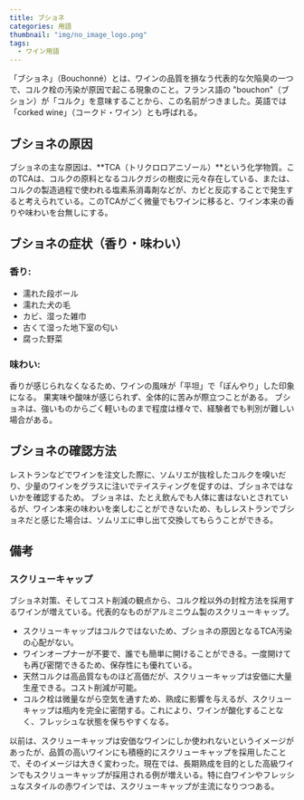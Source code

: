 ```yaml
---
title: ブショネ
categories: 用語
thumbnail: "img/no_image_logo.png"
tags:
  - ワイン用語
---
```


「ブショネ」（Bouchonné）とは、ワインの品質を損なう代表的な欠陥臭の一つで、コルク栓の汚染が原因で起こる現象のこと。フランス語の "bouchon"（ブション）が「コルク」を意味することから、この名前がつきました。英語では「corked wine」（コークド・ワイン）とも呼ばれる。

## ブショネの原因
ブショネの主な原因は、**TCA（トリクロロアニゾール）**という化学物質。このTCAは、コルクの原料となるコルクガシの樹皮に元々存在している、または、コルクの製造過程で使われる塩素系消毒剤などが、カビと反応することで発生すると考えられている。このTCAがごく微量でもワインに移ると、ワイン本来の香りや味わいを台無しにする。

## ブショネの症状（香り・味わい）

### 香り:

- 濡れた段ボール
- 濡れた犬の毛
- カビ、湿った雑巾
- 古くて湿った地下室の匂い
- 腐った野菜

### 味わい:

香りが感じられなくなるため、ワインの風味が「平坦」で「ぼんやり」した印象になる。
果実味や酸味が感じられず、全体的に苦みが際立つことがある。
ブショネは、強いものからごく軽いものまで程度は様々で、経験者でも判別が難しい場合がある。

## ブショネの確認方法

レストランなどでワインを注文した際に、ソムリエが抜栓したコルクを嗅いだり、少量のワインをグラスに注いでテイスティングを促すのは、ブショネではないかを確認するため。
ブショネは、たとえ飲んでも人体に害はないとされているが、ワイン本来の味わいを楽しむことができないため、もしレストランでブショネだと感じた場合は、ソムリエに申し出て交換してもらうことができる。

## 備考

### スクリューキャップ

ブショネ対策、そしてコスト削減の観点から、コルク栓以外の封栓方法を採用するワインが増えている。代表的なものがアルミニウム製のスクリューキャップ。

- スクリューキャップはコルクではないため、ブショネの原因となるTCA汚染の心配がない。
- ワインオープナーが不要で、誰でも簡単に開けることができる。一度開けても再び密閉できるため、保存性にも優れている。
- 天然コルクは高品質なものほど高価だが、スクリューキャップは安価に大量生産できる。コスト削減が可能。
- コルク栓は微量ながら空気を通すため、熟成に影響を与えるが、スクリューキャップは瓶内を完全に密閉する。これにより、ワインが酸化することなく、フレッシュな状態を保ちやすくなる。

以前は、スクリューキャップは安価なワインにしか使われないというイメージがあったが、品質の高いワインにも積極的にスクリューキャップを採用したことで、そのイメージは大きく変わった。現在では、長期熟成を目的とした高級ワインでもスクリューキャップが採用される例が増えいる。特に白ワインやフレッシュなスタイルの赤ワインでは、スクリューキャップが主流になりつつある。